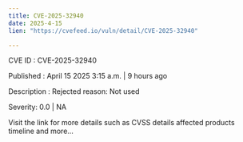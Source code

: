 ```yaml
---
title: CVE-2025-32940
date: 2025-4-15
lien: "https://cvefeed.io/vuln/detail/CVE-2025-32940"

---
```


CVE ID : CVE-2025-32940

Published :  April 15
2025
3:15 a.m. | 9 hours ago

Description : Rejected reason: Not used

Severity: 0.0 | NA

Visit the link for more details
such as CVSS details
affected products
timeline
and more...
